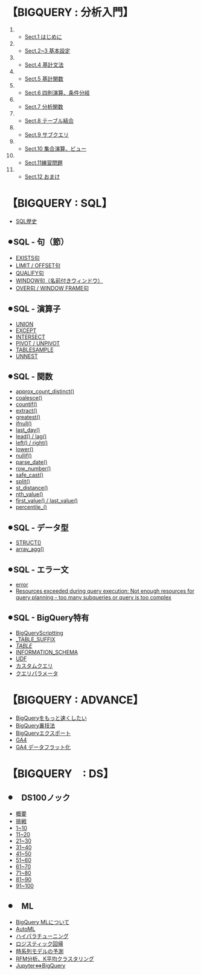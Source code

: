 # 【BIGQUERY : 分析入門】 
1. - [Sect.1 はじめに](google_bigquery)
2. - [Sect.2~3 基本設定](google_bigquery_2_3)
3. - [Sect.4 基計文法](google_bigquery_4)
4. - [Sect.5 基計関数](google_bigquery_5)
5. - [Sect.6 四則演算、条件分岐](google_bigquery_6)
6. - [Sect.7 分析関数](google_bigquery_7)
7. - [Sect.8 テーブル結合](google_bigquery_8)
8. - [Sect.9 サブクエリ](google_bigquery_9)
9. - [Sect.10 集合演算、ビュー](google_bigquery_10)
10. - [Sect.11練習問題](google_bigquery_11)
11. - [Sect.12 おまけ](google_bigquery_12)



# 【BIGQUERY : SQL】
+ [SQL歴史](sql_history)

## ⚫︎SQL - 句（節）
+ [EXISTS句](sql_exists)
+ [LIMIT / OFFSET句](sql_limit_offset)
+ [QUALIFY句](sql_qualify)
+ [WINDOW句（名前付きウィンドウ）](sql_window)
+ [OVER句 / WINDOW FRAME句](sql_over_window_frame)

## ⚫︎SQL - 演算子
+ [UNION](sql_union)
+ [EXCEPT](sql_except)
+ [INTERSECT](sql_intersect)
+ [PIVOT / UNPIVOT](sql_pivot_unpivot)
+ [TABLESAMPLE](sql_tablesample)
+ [UNNEST](sql_unnest)

## ⚫︎SQL - 関数
+ [approx_count_distinct()](sql_approx_count_distinct)
+ [coalesce()](sql_coalesce)
+ [countif()](sql_countif)
+ [extract()](sql_extract)
+ [greatest()](sql_greatest)
+ [ifnull()](sql_ifnull)
+ [last_day()](sql_last_day)
+ [lead() / lag()](sql_lead_lag)
+ [left() / right()](sql_left_right)
+ [lower()](sql_lower)
+ [nullif()](sql_nullif)
+ [parse_date()](sql_parse_date)
+ [row_number()](sql_row_number)
+ [safe_cast()](sql_safe_cast)
+ [split()](sql_split)
+ [st_distance()](sql_st_distance)
+ [nth_value()](sql_nth_value)
+ [first_value() / last_value()]()
+ [percentile_()](sql_percentile)

## ⚫︎SQL - データ型
+ [STRUCT()](sql_struct)
+ [array_agg()](sql_array_agg)

## ⚫︎SQL - エラー文
+ [error](bq_error)
+ [Resources exceeded during query execution: Not enough resources for query planning - too many subqueries or query is too complex](bq_table)

## ⚫︎SQL - BigQuery特有
+ [BigQueryScriptting](sql_bqscripting)
+ [_TABLE_SUFFIX](sql_table_suffix)
+ [_TABLE_](sql_table)
+ [INFORMATION_SCHEMA](sql_information_schema)
+ [UDF](sql_udf)
+ [カスタムクエリ](sql_custom_query)
+ [クエリパラメータ](sql_queryparameter)



# 【BIGQUERY : ADVANCE】
+ [BigQueryをもっと速くしたい](bq_faster)
+ [BigQuery裏技法](bq_underhanded)
+ [BigQueryエクスポート](bq_export)
+ [GA4](ga_ga4)
+ [GA4 データフラット化](ga_ga4_get_flaten)



# 【BIGQUERY　: DS】
## ⚫︎　DS100ノック
+ [概要](ds_100knock)
+ [挑戦](ds_100knock_sql)
+ [1~10](ds_100knock_sql_to10)
+ [11~20](ds_100knock_sql_to20)
+ [21~30](ds_100knock_sql_to30)
+ [31~40](ds_100knock_sql_to40)
+ [41~50](ds_100knock_sql_to50)
+ [51~60](ds_100knock_sql_to60)
+ [61~70](ds_100knock_sql_to70)
+ [71~80](ds_100knock_sql_to80)
+ [81~90](ds_100knock_sql_to90)
+ [91~100](ds_100knock_sql_to100)

## ⚫︎　ML
+ [BigQuery MLについて](ml_index)
+ [AutoML](ml_automl)
+ [ハイパラチューニング](ml_hyperpara)
+ [ロジスティック回帰](ml_logreg)
+ [時系列モデルの予測](ml_time_series)
+ [RFM分析、K平均クラスタリング](ml_rfm_k-means)
+ [Jupyter⇔BigQuery](ds_jupyter_bigquery)

